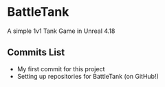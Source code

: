# BattleTank
A simple 1v1 Tank Game in Unreal 4.18




## Commits List
* My first commit for this project
* Setting up repositories for BattleTank (on GitHub!)